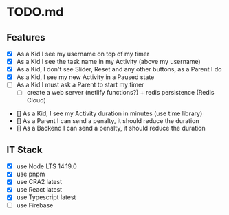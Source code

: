 # TODO.md

## Features

- [x] As a Kid I see my username on top of my timer
- [x] As a Kid I see the task name in my Activity (above my username)
- [x] As a Kid, I don't see Slider, Reset and any other buttons, as a Parent I do
- [x] As a Kid, I see my new Activity in a Paused state
- [ ] As a Kid I must ask a Parent to start my timer
  - [ ] create a web server (netlify functions?) + redis persistence (Redis Cloud)
- [] As a Kid, I see my Activity duration in minutes (use time library)
- [] As a Parent I can send a penalty, it should reduce the duration
- [] As a Backend I can send a penalty, it should reduce the duration

## IT Stack

- [x] use Node LTS 14.19.0
- [x] use pnpm
- [x] use CRA2 latest
- [x] use React latest
- [x] use Typescript latest
- [ ] use Firebase
